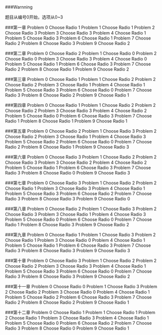 ###Warnning

题目从编号0开始，选项从0~3

###第一章
    Problem 0 Choose Radio 1
    Problem 1 Choose Radio 1
    Problem 2 Choose Radio 3
    Problem 3 Choose Radio 3
    Problem 4 Choose Radio 1
    Problem 5 Choose Radio 3
    Problem 6 Choose Radio 1
    Problem 7 Choose Radio 2
    Problem 8 Choose Radio 3
    Problem 9 Choose Radio 2

###第二章
    Problem 0 Choose Radio 2
    Problem 1 Choose Radio 0
    Problem 2 Choose Radio 0
    Problem 3 Choose Radio 3
    Problem 4 Choose Radio 0
    Problem 5 Choose Radio 1
    Problem 6 Choose Radio 3
    Problem 7 Choose Radio 2
    Problem 8 Choose Radio 1
    Problem 9 Choose Radio 2

###第三章
    Problem 0 Choose Radio 1
    Problem 1 Choose Radio 2
    Problem 2 Choose Radio 2
    Problem 3 Choose Radio 1
    Problem 4 Choose Radio 1
    Problem 5 Choose Radio 3
    Problem 6 Choose Radio 0
    Problem 7 Choose Radio 3
    Problem 8 Choose Radio 2
    Problem 9 Choose Radio 1

###第四章
    Problem 0 Choose Radio 1
    Problem 1 Choose Radio 2
    Problem 2 Choose Radio 2
    Problem 3 Choose Radio 3
    Problem 4 Choose Radio 2
    Problem 5 Choose Radio 0
    Problem 6 Choose Radio 3
    Problem 7 Choose Radio 1
    Problem 8 Choose Radio 1
    Problem 9 Choose Radio 1

###第五章
    Problem 0 Choose Radio 2
    Problem 1 Choose Radio 3
    Problem 2 Choose Radio 2
    Problem 3 Choose Radio 1
    Problem 4 Choose Radio 3
    Problem 5 Choose Radio 2
    Problem 6 Choose Radio 0
    Problem 7 Choose Radio 2
    Problem 8 Choose Radio 1
    Problem 9 Choose Radio 3

###第六章
    Problem 0 Choose Radio 3
    Problem 1 Choose Radio 2
    Problem 2 Choose Radio 3
    Problem 3 Choose Radio 2
    Problem 4 Choose Radio 2
    Problem 5 Choose Radio 1
    Problem 6 Choose Radio 3
    Problem 7 Choose Radio 3
    Problem 8 Choose Radio 0
    Problem 9 Choose Radio 3

###第七章
    Problem 0 Choose Radio 3
    Problem 1 Choose Radio 2
    Problem 2 Choose Radio 1
    Problem 3 Choose Radio 3
    Problem 4 Choose Radio 1
    Problem 5 Choose Radio 3
    Problem 6 Choose Radio 2
    Problem 7 Choose Radio 3
    Problem 8 Choose Radio 3
    Problem 9 Choose Radio 0

###第八章
    Problem 0 Choose Radio 2
    Problem 1 Choose Radio 3
    Problem 2 Choose Radio 3
    Problem 3 Choose Radio 1
    Problem 4 Choose Radio 3
    Problem 5 Choose Radio 0
    Problem 6 Choose Radio 0
    Problem 7 Choose Radio 1
    Problem 8 Choose Radio 3
    Problem 9 Choose Radio 2

###第九章
    Problem 0 Choose Radio 1
    Problem 1 Choose Radio 3
    Problem 2 Choose Radio 1
    Problem 3 Choose Radio 0
    Problem 4 Choose Radio 1
    Problem 5 Choose Radio 1
    Problem 6 Choose Radio 3
    Problem 7 Choose Radio 3
    Problem 8 Choose Radio 3
    Problem 9 Choose Radio 3

###第十章
    Problem 0 Choose Radio 3
    Problem 1 Choose Radio 2
    Problem 2 Choose Radio 2
    Problem 3 Choose Radio 3
    Problem 4 Choose Radio 1
    Problem 5 Choose Radio 3
    Problem 6 Choose Radio 0
    Problem 7 Choose Radio 3
    Problem 8 Choose Radio 3
    Problem 9 Choose Radio 2

###第十一章
    Problem 0 Choose Radio 0
    Problem 1 Choose Radio 3
    Problem 2 Choose Radio 2
    Problem 3 Choose Radio 0
    Problem 4 Choose Radio 1
    Problem 5 Choose Radio 2
    Problem 6 Choose Radio 3
    Problem 7 Choose Radio 2
    Problem 8 Choose Radio 2
    Problem 9 Choose Radio 1

###第十二章
    Problem 0 Choose Radio 1
    Problem 1 Choose Radio 1
    Problem 2 Choose Radio 1
    Problem 3 Choose Radio 3
    Problem 4 Choose Radio 1
    Problem 5 Choose Radio 0
    Problem 6 Choose Radio 2
    Problem 7 Choose Radio 3
    Problem 8 Choose Radio 0
    Problem 9 Choose Radio 1
